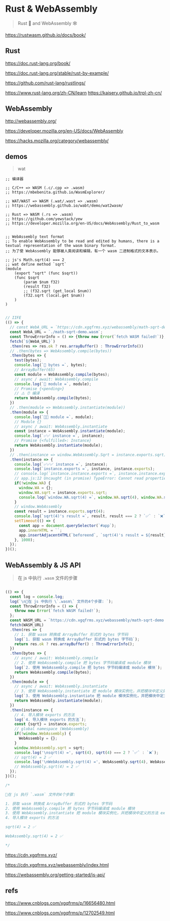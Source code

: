 # Rust & WebAssembly

> Rust 🦀 and WebAssembly 🕸

https://rustwasm.github.io/docs/book/

## Rust

https://doc.rust-lang.org/book/

https://doc.rust-lang.org/stable/rust-by-example/

https://github.com/rust-lang/rustlings/

https://www.rust-lang.org/zh-CN/learn
https://kaisery.github.io/trpl-zh-cn/

## WebAssembly

http://webassembly.org/

https://developer.mozilla.org/en-US/docs/WebAssembly

https://hacks.mozilla.org/category/webassembly/


## demos

> wat 

```wat
;; 编译器

;; C/C++ => WASM (.c/.cpp => .wasm)
;; https://mbebenita.github.io/WasmExplorer/

;; WAT/WAST => WASM (.wat/.wast => .wasm)
;; https://webassembly.github.io/wabt/demo/wat2wasm/

;; Rust => WASM (.rs => .wasm)
;; https://github.com/yewstack/yew
;; https://developer.mozilla.org/en-US/docs/WebAssembly/Rust_to_wasm


;; WebAssembly text format
;; To enable WebAssembly to be read and edited by humans, there is a textual representation of the wasm binary format.
;; 为了使 WebAssembly 能够被人类阅读和编辑，有一个 wasm 二进制格式的文本表示。

;; js's Math.sqrt(4) === 2
;; wat define method `sqrt`
(module
    (export "sqrt" (func $sqrt))
    (func $sqrt
        (param $num f32)
        (result f32)
        ;; (f32.sqrt (get_local $num))
        (f32.sqrt (local.get $num))
    )
)

```


```js

// IIFE
(() => {
  // const WebA_URL = `https://cdn.xgqfrms.xyz/webassembly/math-sqrt-demo.wasm`;
  const WebA_URL = `./math-sqrt-demo.wasm`;
  const ThrowErrorInfo = () => {throw new Error(`fetch WASM failed!`)};
  fetch(`${WebA_URL}`)
  .then(res => res.ok ? res.arrayBuffer() : ThrowErrorInfo())
  // .then(bytes => WebAssembly.compile(bytes))
  .then(bytes => {
    test(bytes);
    console.log(`🚀 bytes =`, bytes);
    // ArrayBuffer(65)
    const module = WebAssembly.compile(bytes);
    // async / await: WebAssembly.compile
    console.log(`👻 module =`, module);
    // Promise {<pending>}
    // ⚠️ ⏰ 编译
    return WebAssembly.compile(bytes);
  })
  // .then(module => WebAssembly.instantiate(module))
  .then(module => {
    console.log(`👻👻 module =`, module);
    // Module {}
    // async / await: WebAssembly.instantiate
    const instance = WebAssembly.instantiate(module);
    console.log(`✅✅ instance =`, instance);
    // Promise {<fulfilled>: Instance}
    return WebAssembly.instantiate(module);
  })
  // .then(instance => window.WebAssembly.Sqrt = instance.exports.sqrt);
  .then(instance => {
    console.log(`✅✅✅ instance =`, instance);
    console.log(`instance.exports =`, instance, instance.exports);
    // console.log(`instance.instance.exports =`, instance.instance.exports);
    // app.js:12 Uncaught (in promise) TypeError: Cannot read properties of undefined (reading 'exports') ❌
    if(!window.WA) {
      window.WA = {};
      window.WA.sqrt = instance.exports.sqrt;
      console.log(`window.WA.sqrt(4) =`, window.WA.sqrt(4), window.WA.sqrt(4) === 2 ? `✅` : `❌`);
    }
    // window.WebAssembly
    const result = instance.exports.sqrt(4);
    console.log(`sqrt(4)'s result =`, result, result === 2 ? `✅` : `❌`)
    setTimeout(() => {
      const app = document.querySelector(`#app`);
      app.innerHTML = ``;
      app.insertAdjacentHTML(`beforeend`, `sqrt(4)'s result = ${result} ${result === 2 ? '✅' : '❌'}`);
    }, 1000);
  });
})();

```


## WebAssembly & JS API


> 在 js 中执行 `.wasm` 文件的步骤


```js

(() => {
  const log = console.log;
  log(`\n🎉在 js 中执行 \`.wasm\` 文件的4个步骤: `);
  const ThrowErrorInfo = () => {
    throw new Error(`fetch WASM failed!`);
  };
  const WASM_URL = `https://cdn.xgqfrms.xyz/webassembly/math-sqrt-demo.wasm`;
  fetch(WASM_URL)
  .then(res => {
    // 1. 获取 wasm 转换成 ArrayBuffer 形式的 bytes 字节码
    log(`1. 获取 wasm 转换成 ArrayBuffer 形式的 bytes 字节码`);
    return res.ok ? res.arrayBuffer() : ThrowErrorInfo();
  })
  .then(bytes => {
    // async / await: WebAssembly.compile
    // 2. 使用 WebAssembly.compile 把 bytes 字节码编译成 module 模块
    log(`2. 使用 WebAssembly.compile 把 bytes 字节码编译成 module 模块`);
    return WebAssembly.compile(bytes);
  })
  .then(module => {
    // async / await: WebAssembly.instantiate
    // 3. 使用 WebAssembly.instantiate 把 module 模块实例化，并把模块中定义的方法 exports 导出
    log(`3. 使用 WebAssembly.instantiate 把 module 模块实例化，并把模块中定义的方法 exports 导出`)
    return WebAssembly.instantiate(module);
  })
  .then(instance => {
    // 4. 导入模块 exports 的方法
    log(`4. 导入模块 exports 的方法`);
    const {sqrt} = instance.exports;
    // global namespace (WebAssembly)
    if(!window.WebAssembly) {
      WebAssembly = {};
    }
    window.WebAssembly.sqrt = sqrt;
    console.log('\nsqrt(4) =', sqrt(4), sqrt(4) === 2 ? `✅` : `❌`);
    // sqrt(4) = 2 ✅
    console.log('\nWebAssembly.sqrt(4) =', WebAssembly.sqrt(4), WebAssembly.sqrt(4) === 2 ? `✅` : `❌`);
    // WebAssembly.sqrt(4) = 2 ✅
  });
})();

/*

🎉在 js 执行 `.wasm` 文件的4个步骤: 

1. 获取 wasm 转换成 ArrayBuffer 形式的 bytes 字节码
2. 使用 WebAssembly.compile 把 bytes 字节码编译成 module 模块
3. 使用 WebAssembly.instantiate 把 module 模块实例化，并把模块中定义的方法 exports 导出
4. 导入模块 exports 的方法

sqrt(4) = 2 ✅

WebAssembly.sqrt(4) = 2 ✅

*/

```

https://cdn.xgqfrms.xyz/

https://cdn.xgqfrms.xyz/webassembly/index.html



https://webassembly.org/getting-started/js-api/


## refs

https://www.cnblogs.com/xgqfrms/p/16656480.html

https://www.cnblogs.com/xgqfrms/p/12702549.html


